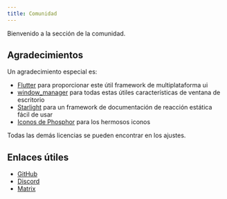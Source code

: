 ```yaml
---
title: Comunidad
---
```


Bienvenido a la sección de la comunidad.

## Agradecimientos

Un agradecimiento especial es:

- [Flutter](https://github.com/flutter/flutter) para proporcionar este útil framework de multiplataforma ui
- [window_manager](https://github.com/leanflutter/window_manager) para todas estas útiles características de ventana de escritorio
- [Starlight](https://github.com/withastro/starlight) para un framework de documentación de reacción estática fácil de usar
- [Iconos de Phosphor](https://phosphoricons.com/) para los hermosos iconos

Todas las demás licencias se pueden encontrar en los ajustes.

## Enlaces útiles

- [GitHub](https://github.com/LinwoodDev/Butterfly)
- [Discord](https://go.linwood.dev/discord)
- [Matrix](https://go.linwood.dev/matrix)
